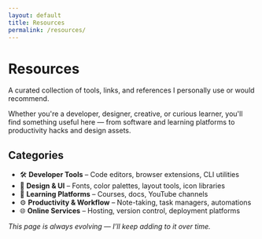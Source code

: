 ```yaml
---
layout: default
title: Resources
permalink: /resources/
---
```


# Resources

A curated collection of tools, links, and references I personally use or would recommend.

Whether you're a developer, designer, creative, or curious learner, you'll find something useful here — from software and learning platforms to productivity hacks and design assets.

## Categories
- 🛠 **Developer Tools** – Code editors, browser extensions, CLI utilities  
- 🎨 **Design & UI** – Fonts, color palettes, layout tools, icon libraries  
- 🧠 **Learning Platforms** – Courses, docs, YouTube channels  
- ⚙️ **Productivity & Workflow** – Note-taking, task managers, automations  
- 🌐 **Online Services** – Hosting, version control, deployment platforms  

_This page is always evolving — I’ll keep adding to it over time._
